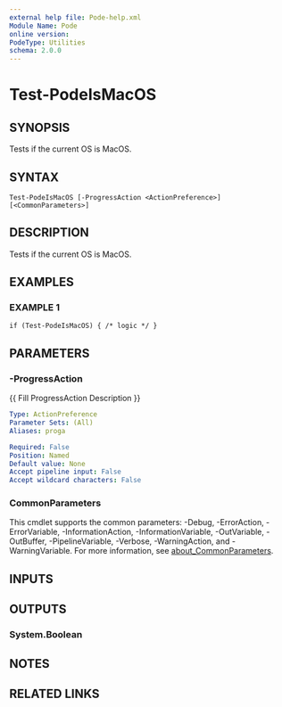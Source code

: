 ```yaml
---
external help file: Pode-help.xml
Module Name: Pode
online version:
PodeType: Utilities
schema: 2.0.0
---
```


# Test-PodeIsMacOS

## SYNOPSIS
Tests if the current OS is MacOS.

## SYNTAX

```
Test-PodeIsMacOS [-ProgressAction <ActionPreference>] [<CommonParameters>]
```

## DESCRIPTION
Tests if the current OS is MacOS.

## EXAMPLES

### EXAMPLE 1
```
if (Test-PodeIsMacOS) { /* logic */ }
```

## PARAMETERS

### -ProgressAction
{{ Fill ProgressAction Description }}

```yaml
Type: ActionPreference
Parameter Sets: (All)
Aliases: proga

Required: False
Position: Named
Default value: None
Accept pipeline input: False
Accept wildcard characters: False
```

### CommonParameters
This cmdlet supports the common parameters: -Debug, -ErrorAction, -ErrorVariable, -InformationAction, -InformationVariable, -OutVariable, -OutBuffer, -PipelineVariable, -Verbose, -WarningAction, and -WarningVariable. For more information, see [about_CommonParameters](http://go.microsoft.com/fwlink/?LinkID=113216).

## INPUTS

## OUTPUTS

### System.Boolean
## NOTES

## RELATED LINKS
